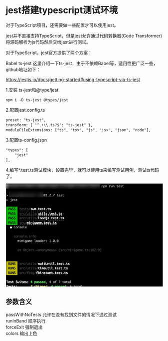 # jest搭建typescript测试环境
对于TypeScript项目，还需要做一些配置才可以使用jest。

jest并不直接支持TypeScript，但是jest允许通过代码转换器(Code Transformer)将源码解析为js代码然后交给jest进行测试。

对于TypeScript，jest官方提供了两个方案：

Babel
ts-jest
这里介绍一下ts-jest，由于不依赖Babel等，适用性更广泛一些，github地址如下：

https://jestjs.io/docs/getting-started#using-typescript-via-ts-jest

1.安装 ts-jest和@type/jest  

    npm i -D ts-jest @types/jest    


2.配置jest.config.ts  

    preset: "ts-jest",
    transform: { "^.+\\.ts?$": "ts-jest" },
    moduleFileExtensions: ["ts", "tsx", "js", "jsx", "json", "node"],


3.配置ts-config.json  

    "types": [
        "jest"
    ],


4.编写*.test.ts测试模块，设置完毕，就可以使用ts来编写测试用例，测试ts代码了。  

![ts测试模块](./images/8-1.png "ts测试模块")


## 参数含义

passWithNoTests 允许在没有找到文件的情况下通过测试  
runInBand 顺序执行  
forceExit 强制退出  
colors 输出上色  

